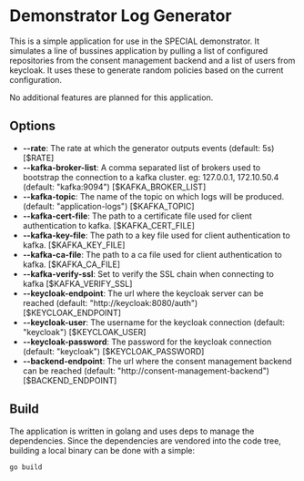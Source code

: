 # Demonstrator Log Generator
This is a simple application for use in the SPECIAL demonstrator. It simulates a line of bussines application by pulling a list of configured repositories from the consent management backend and a list of users from keycloak. It uses these to generate random policies based on the current configuration.

No additional features are planned for this application.

## Options
*   **--rate**: The rate at which the generator outputs events (default: 5s) [$RATE]
*   **--kafka-broker-list**: A comma separated list of brokers used to bootstrap the connection to a kafka cluster. eg: 127.0.0.1, 172.10.50.4 (default: "kafka:9094") [$KAFKA_BROKER_LIST]
*   **--kafka-topic**: The name of the topic on which logs will be produced. (default: "application-logs") [$KAFKA_TOPIC]
*   **--kafka-cert-file**: The path to a certificate file used for client authentication to kafka. [$KAFKA_CERT_FILE]
*   **--kafka-key-file**: The path to a key file used for client authentication to kafka. [$KAFKA_KEY_FILE]
*   **--kafka-ca-file**: The path to a ca file used for client authentication to kafka. [$KAFKA_CA_FILE]
*   **--kafka-verify-ssl**: Set to verify the SSL chain when connecting to kafka [$KAFKA_VERIFY_SSL]
*   **--keycloak-endpoint**: The url where the keycloak server can be reached (default: "http://keycloak:8080/auth") [$KEYCLOAK_ENDPOINT]
*   **--keycloak-user**: The username for the keycloak connection (default: "keycloak") [$KEYCLOAK_USER]
*   **--keycloak-password**: The password for the keycloak connection (default: "keycloak") [$KEYCLOAK_PASSWORD]
*   **--backend-endpoint**: The url where the consent management backend can be reached (default: "http://consent-management-backend") [$BACKEND_ENDPOINT]

## Build
The application is written in golang and uses deps to manage the dependencies. Since the dependencies are vendored into the code tree, building a local binary can be done with a simple:
```bash
go build
```
